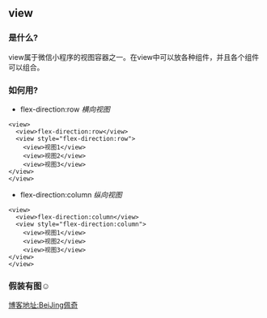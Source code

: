 ## view
### 是什么?
view属于微信小程序的视图容器之一。在view中可以放各种组件，并且各个组件可以组合。
### 如何用?
- flex-direction:row *横向视图*

```
<view>
  <view>flex-direction:row</view>
  <view style="flex-direction:row">
    <view>视图1</view>
    <view>视图2</view>
    <view>视图3</view>
</view>
</view> 
```
- flex-direction:column *纵向视图*
```
<view>
  <view>flex-direction:column</view>
  <view style="flex-direction:column">
    <view>视图1</view>
    <view>视图2</view>
    <view>视图3</view>
</view>
</view> 
```

### 假装有图☺

[博客地址:BeiJing佩奇](http://myblog.ia36.cn)